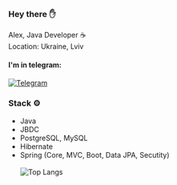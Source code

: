 <h3> Hey there ✋</h3>

Alex, Java Developer ☕️<br>
Location: Ukraine, Lviv

<h4> I'm in telegram:</h4>

[![Telegram](https://img.shields.io/badge/Telegram-blue.svg?style=flat-square&logo=telegram)](https://t.me/uzing_s)
  
### Stack ⚙️
- Java
- JBDC
- PostgreSQL, MySQL
- Hibernate
- Spring (Core, MVC, Boot, Data JPA, Secutity)
<br><br>
![Top Langs](https://github-readme-stats.vercel.app/api/top-langs/?username=overpathz&layout=compact)
